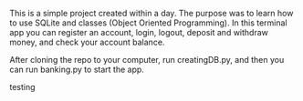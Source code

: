 This is a simple project created within a day. The purpose was to learn how to use SQLite and classes (Object Oriented Programming).
In this terminal app you can register an account, login, logout, deposit and withdraw money, and check your account balance.

After cloning the repo to your computer, run creatingDB.py, and then you can run banking.py to start the app.

testing
